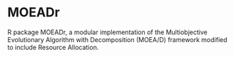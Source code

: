 # MOEADr
R package MOEADr, a modular implementation of the Multiobjective Evolutionary Algorithm with Decomposition (MOEA/D) framework modified to include Resource Allocation. 

